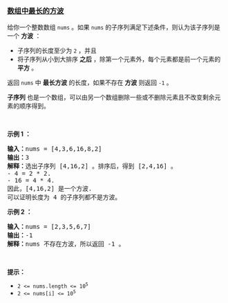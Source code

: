 ### [数组中最长的方波](https://leetcode-cn.com/problems/longest-square-streak-in-an-array)

<p>给你一个整数数组 <code>nums</code> 。如果 <code>nums</code> 的子序列满足下述条件，则认为该子序列是一个 <strong>方波</strong> ：</p>

<ul>
	<li>子序列的长度至少为 <code>2</code> ，并且</li>
	<li>将子序列从小到大排序 <strong>之后</strong> ，除第一个元素外，每个元素都是前一个元素的 <strong>平方</strong> 。</li>
</ul>

<p>返回<em> </em><code>nums</code><em> </em>中 <strong>最长方波</strong> 的长度，如果不存在 <strong>方波</strong><em> </em>则返回<em> </em><code>-1</code> 。</p>

<p><strong>子序列</strong> 也是一个数组，可以由另一个数组删除一些或不删除元素且不改变剩余元素的顺序得到。</p>

<p>&nbsp;</p>

<p><strong>示例 1 ：</strong></p>

<pre><strong>输入：</strong>nums = [4,3,6,16,8,2]
<strong>输出：</strong>3
<strong>解释：</strong>选出子序列 [4,16,2] 。排序后，得到 [2,4,16] 。
- 4 = 2 * 2.
- 16 = 4 * 4.
因此，[4,16,2] 是一个方波.
可以证明长度为 4 的子序列都不是方波。
</pre>

<p><strong>示例 2 ：</strong></p>

<pre><strong>输入：</strong>nums = [2,3,5,6,7]
<strong>输出：</strong>-1
<strong>解释：</strong>nums 不存在方波，所以返回 -1 。
</pre>

<p>&nbsp;</p>

<p><strong>提示：</strong></p>

<ul>
	<li><code>2 &lt;= nums.length &lt;= 10<sup>5</sup></code></li>
	<li><code>2 &lt;= nums[i] &lt;= 10<sup>5</sup></code></li>
</ul>

